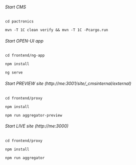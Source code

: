 
###### Start CMS

`cd pactronics`

`mvn -T 1C clean verify && mvn -T 1C -Pcargo.run`


###### Start OPEN-UI app
`cd frontend/ng-app`

`npm install`

`ng serve`


###### Start PREVIEW site (http://me:3001/site/_cmsinternal/external)
`cd frontend/proxy`

`npm install`

`npm run aggregator-preview`


###### Start LIVE site (http://me:3000)
`cd frontend/proxy`

`npm install`

`npm run aggregator`



